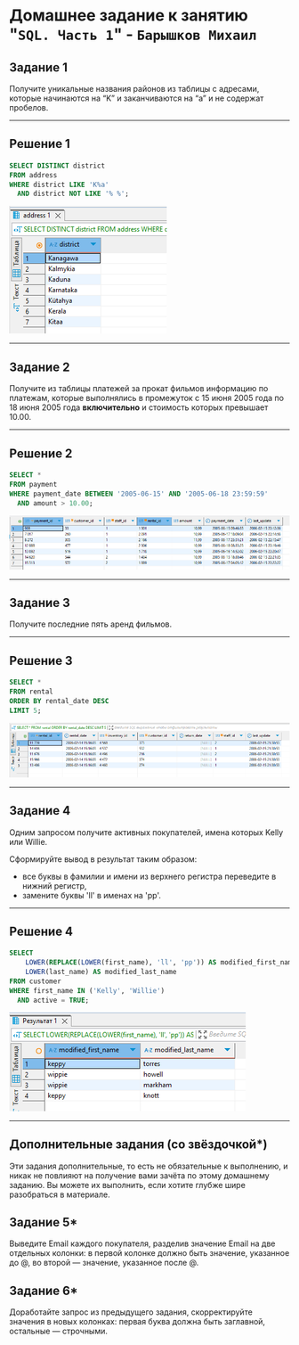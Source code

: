 # Домашнее задание к занятию "`SQL. Часть 1`" - `Барышков Михаил`

## Задание 1

Получите уникальные названия районов из таблицы с адресами, которые начинаются на “K” и заканчиваются на “a” и не содержат пробелов.

----

## Решение 1

```sql
SELECT DISTINCT district
FROM address
WHERE district LIKE 'K%a'
  AND district NOT LIKE '% %';
```

![img](img/img1.png)

----

## Задание 2

Получите из таблицы платежей за прокат фильмов информацию по платежам, которые выполнялись в промежуток с 15 июня 2005 года по 18 июня 2005 года **включительно** и стоимость которых превышает 10.00.

----

## Решение 2

```sql
SELECT *
FROM payment
WHERE payment_date BETWEEN '2005-06-15' AND '2005-06-18 23:59:59'
  AND amount > 10.00;
```

![img](img/img2.png)

----

## Задание 3

Получите последние пять аренд фильмов.

----

## Решение 3

```sql
SELECT *
FROM rental
ORDER BY rental_date DESC
LIMIT 5;
```

![img](img/img3.png)

----

## Задание 4

Одним запросом получите активных покупателей, имена которых Kelly или Willie.

Сформируйте вывод в результат таким образом:

- все буквы в фамилии и имени из верхнего регистра переведите в нижний регистр,
- замените буквы 'll' в именах на 'pp'.

----

## Решение 4

```sql
SELECT 
    LOWER(REPLACE(LOWER(first_name), 'll', 'pp')) AS modified_first_name,
    LOWER(last_name) AS modified_last_name
FROM customer
WHERE first_name IN ('Kelly', 'Willie')
  AND active = TRUE;
```

![img](img/img4.png)

----

## Дополнительные задания (со звёздочкой*)

Эти задания дополнительные, то есть не обязательные к выполнению, и никак не повлияют на получение вами зачёта по этому домашнему заданию. Вы можете их выполнить, если хотите глубже шире разобраться в материале.

## Задание 5*

Выведите Email каждого покупателя, разделив значение Email на две отдельных колонки: в первой колонке должно быть значение, указанное до @, во второй — значение, указанное после @.

## Задание 6*

Доработайте запрос из предыдущего задания, скорректируйте значения в новых колонках: первая буква должна быть заглавной, остальные — строчными.
